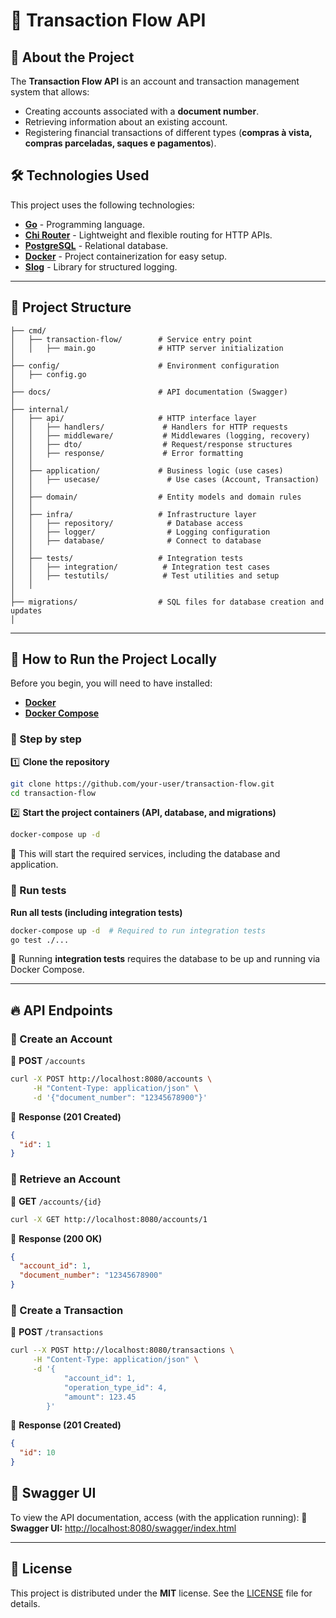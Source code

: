 # 🚀 Transaction Flow API

## 📌 About the Project

The **Transaction Flow API** is an account and transaction management system that allows:
- Creating accounts associated with a **document number**.
- Retrieving information about an existing account.
- Registering financial transactions of different types (**compras à vista, compras parceladas, saques e pagamentos**).

## 🛠️ Technologies Used

This project uses the following technologies:

- **[Go](https://go.dev/doc/)** - Programming language.
- **[Chi Router](https://github.com/go-chi/chi)** - Lightweight and flexible routing for HTTP APIs.
- **[PostgreSQL](https://www.postgresql.org/docs/)** - Relational database.
- **[Docker](https://docs.docker.com/)** - Project containerization for easy setup.
- **[Slog](https://pkg.go.dev/log/slog)** - Library for structured logging.

---

## 📂 Project Structure

```plaintext
├── cmd/
│   ├── transaction-flow/        # Service entry point
│   │   ├── main.go              # HTTP server initialization
│   
├── config/                      # Environment configuration
│   ├── config.go
│
├── docs/                        # API documentation (Swagger)
│   
├── internal/
│   ├── api/                     # HTTP interface layer
│   │   ├── handlers/             # Handlers for HTTP requests
│   │   ├── middleware/           # Middlewares (logging, recovery)
│   │   ├── dto/                  # Request/response structures
│   │   ├── response/             # Error formatting
│   │
│   ├── application/             # Business logic (use cases)
│   │   ├── usecase/               # Use cases (Account, Transaction)
│   │
│   ├── domain/                  # Entity models and domain rules
│   │
│   ├── infra/                   # Infrastructure layer
│   │   ├── repository/            # Database access
│   │   ├── logger/                # Logging configuration
│   │   ├── database/              # Connect to database
│   │
│   ├── tests/                   # Integration tests
│   │   ├── integration/          # Integration test cases
│   │   ├── testutils/            # Test utilities and setup
│   │
│
├── migrations/                  # SQL files for database creation and updates
│
```

---

## 🚀 **How to Run the Project Locally**


Before you begin, you will need to have installed:

- **[Docker](https://docs.docker.com/get-docker/)**
- **[Docker Compose](https://docs.docker.com/compose/install/)**

### **📌 Step by step**

1️⃣ **Clone the repository**
```bash
git clone https://github.com/your-user/transaction-flow.git
cd transaction-flow
```

2️⃣ **Start the project containers (API, database, and migrations)**
```bash
docker-compose up -d
```
📌 This will start the required services, including the database and application.

### **📌 Run tests**
**Run all tests (including integration tests)**
```bash
docker-compose up -d  # Required to run integration tests
go test ./...
```
📌 Running **integration tests** requires the database to be up and running via Docker Compose.


---

## 🔥 **API Endpoints**

### **📌 Create an Account**
📍 **POST** `/accounts`
```bash
curl -X POST http://localhost:8080/accounts \
     -H "Content-Type: application/json" \
     -d '{"document_number": "12345678900"}'
```
📌 **Response (201 Created)**
```json
{
  "id": 1
}
```

### **📌 Retrieve an Account**
📍 **GET** `/accounts/{id}`
```bash
curl -X GET http://localhost:8080/accounts/1
```
📌 **Response (200 OK)**
```json
{
  "account_id": 1,
  "document_number": "12345678900"
}
```

### **📌 Create a Transaction**
📍 **POST** `/transactions`
```bash
curl --X POST http://localhost:8080/transactions \
     -H "Content-Type: application/json" \
     -d '{
            "account_id": 1,
            "operation_type_id": 4,
            "amount": 123.45
        }'
```
📌 **Response (201 Created)**
```json
{
  "id": 10
}
```

## 📜 **Swagger UI**
To view the API documentation, access (with the application running):
📍 **Swagger UI:** [http://localhost:8080/swagger/index.html](http://localhost:8080/swagger/index.html)

---

## 📜 **License**
This project is distributed under the **MIT** license. See the [LICENSE](LICENSE) file for details.
